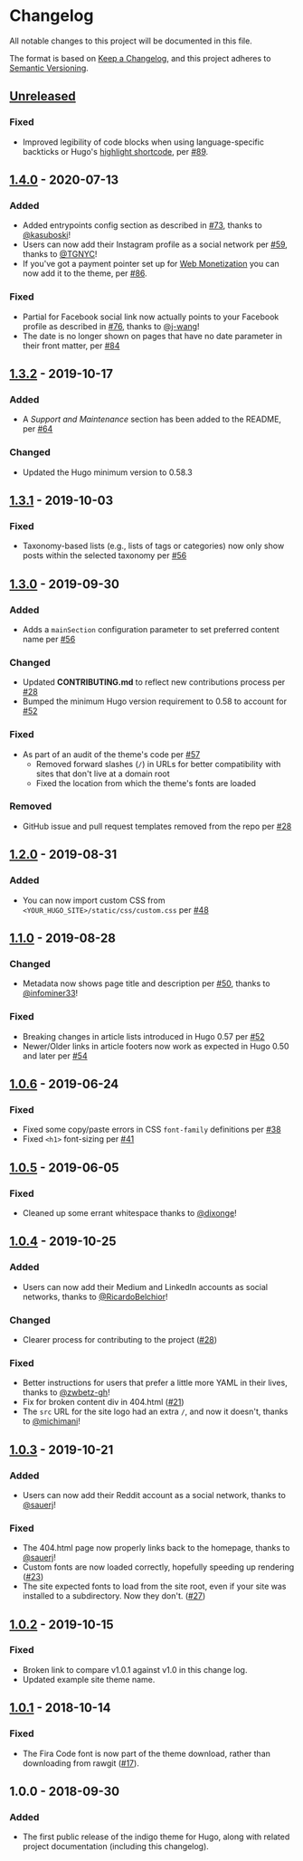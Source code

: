 # Changelog

All notable changes to this project will be documented in this file.

The format is based on [Keep a Changelog](https://keepachangelog.com/en/1.0.0/),
and this project adheres to [Semantic Versioning](https://semver.org/spec/v2.0.0.html).

## [Unreleased]

### Fixed

- Improved legibility of code blocks when using language-specific backticks or Hugo's [highlight shortcode](https://github.com/AngeloStavrow/indigo/issues/89), per [#89](https://github.com/AngeloStavrow/indigo/issues/89).

## [1.4.0] - 2020-07-13

### Added

- Added entrypoints config section as described in [#73](https://github.com/AngeloStavrow/indigo/issues/73), thanks to [@kasuboski](https://github.com/kasuboski)!
- Users can now add their Instagram profile as a social network per [#59](https://github.com/AngeloStavrow/indigo/issues/59), thanks to [@TGNYC](https://github.com/TGNYC)!
- If you've got a payment pointer set up for [Web Monetization](https://webmonetization.org/) you can now add it to the theme, per [#86](https://github.com/AngeloStavrow/indigo/issues/86).

### Fixed

- Partial for Facebook social link now actually points to your Facebook profile as described in [#76](https://github.com/AngeloStavrow/indigo/issues/76), thanks to [@j-wang](https://github.com/j-wang)!
- The date is no longer shown on pages that have no date parameter in their front matter, per [#84](https://github.com/AngeloStavrow/indigo/issues/84)

## [1.3.2] - 2019-10-17

### Added

- A _Support and Maintenance_ section has been added to the README, per [#64](https://github.com/AngeloStavrow/indigo/issues/64)

### Changed

- Updated the Hugo minimum version to 0.58.3

## [1.3.1] - 2019-10-03

### Fixed

- Taxonomy-based lists (e.g., lists of tags or categories) now only show posts within the selected taxonomy per [#56](https://github.com/AngeloStavrow/indigo/issues/56)

## [1.3.0] - 2019-09-30

### Added

- Adds a `mainSection` configuration parameter to set preferred content name per [#56](https://github.com/AngeloStavrow/indigo/issues/56)

### Changed

- Updated **CONTRIBUTING.md** to reflect new contributions process per [#28](https://github.com/AngeloStavrow/indigo/issues/28)
- Bumped the minimum Hugo version requirement to 0.58 to account for [#52](https://github.com/AngeloStavrow/indigo/issues/52)

### Fixed

- As part of an audit of the theme's code per [#57](https://github.com/AngeloStavrow/indigo/issues/57)
  - Removed forward slashes (`/`) in URLs for better compatibility with sites that don't live at a domain root
  - Fixed the location from which the theme's fonts are loaded

### Removed

- GitHub issue and pull request templates removed from the repo per [#28](https://github.com/AngeloStavrow/indigo/issues/28)

## [1.2.0] - 2019-08-31

### Added

- You can now import custom CSS from `<YOUR_HUGO_SITE>/static/css/custom.css` per [#48](https://github.com/AngeloStavrow/indigo/issues/48)

## [1.1.0] - 2019-08-28

### Changed

- Metadata now shows page title and description per [#50](https://github.com/AngeloStavrow/indigo/issues/50), thanks to [@infominer33](https://github.com/infominer33)!

### Fixed

- Breaking changes in article lists introduced in Hugo 0.57 per [#52](https://github.com/AngeloStavrow/indigo/issues/52)
- Newer/Older links in article footers now work as expected in Hugo 0.50 and later per [#54](https://github.com/AngeloStavrow/indigo/issues/54)

## [1.0.6] - 2019-06-24

### Fixed

- Fixed some copy/paste errors in CSS `font-family` definitions per [#38](https://github.com/AngeloStavrow/indigo/issues/38)
- Fixed `<h1>` font-sizing per [#41](https://github.com/AngeloStavrow/indigo/issues/41)

## [1.0.5] - 2019-06-05

### Fixed

- Cleaned up some errant whitespace thanks to [@dixonge](https://github.com/dixonge)!

## [1.0.4] - 2019-10-25

### Added

- Users can now add their Medium and LinkedIn accounts as social networks, thanks to [@RicardoBelchior](https://github.com/RicardoBelchior)!

### Changed

- Clearer process for contributing to the project ([#28](https://github.com/AngeloStavrow/indigo/issues/28))

### Fixed

- Better instructions for users that prefer a little more YAML in their lives, thanks to [@zwbetz-gh](https://github.com/zwbetz-gh)!
- Fix for broken content div in 404.html ([#21](https://github.com/AngeloStavrow/indigo/issues/21))
- The `src` URL for the site logo had an extra `/`, and now it doesn't, thanks to [@michimani](https://github.com/michimani)!

## [1.0.3] - 2019-10-21

### Added

- Users can now add their Reddit account as a social network, thanks to [@sauerj](https://github.com/sauerj)!

### Fixed

- The 404.html page now properly links back to the homepage, thanks to [@sauerj](https://github.com/sauerj)!
- Custom fonts are now loaded correctly, hopefully speeding up rendering ([#23](https://github.com/AngeloStavrow/indigo/issues/23))
- The site expected fonts to load from the site root, even if your site was installed to a subdirectory. Now they don't. ([#27](https://github.com/AngeloStavrow/indigo/issues/27))

## [1.0.2] - 2019-10-15

### Fixed

- Broken link to compare v1.0.1 against v1.0 in this change log.
- Updated example site theme name.

## [1.0.1] - 2018-10-14

### Fixed

- The Fira Code font is now part of the theme download, rather than downloading from rawgit ([#17](https://github.com/AngeloStavrow/indigo/issues/17)).

## 1.0.0 - 2018-09-30

### Added

- The first public release of the indigo theme for Hugo, along with related project documentation (including this changelog).

[Unreleased]: https://github.com/AngeloStavrow/indigo/compare/v1.4.0...HEAD
[1.4.0]: https://github.com/AngeloStavrow/indigo/compare/v1.3.2...v1.4.0
[1.3.2]: https://github.com/AngeloStavrow/indigo/compare/v1.3.1...v1.3.2
[1.3.1]: https://github.com/AngeloStavrow/indigo/compare/v1.3.0...v1.3.1
[1.3.0]: https://github.com/AngeloStavrow/indigo/compare/v1.2.0...v1.3.0
[1.2.0]: https://github.com/AngeloStavrow/indigo/compare/v1.1.0...v1.2.0
[1.1.0]: https://github.com/AngeloStavrow/indigo/compare/v1.0.6...v1.1.0
[1.0.6]: https://github.com/AngeloStavrow/indigo/compare/v1.0.5...v1.0.6
[1.0.5]: https://github.com/AngeloStavrow/indigo/compare/v1.0.4...v1.0.5
[1.0.4]: https://github.com/AngeloStavrow/indigo/compare/v1.0.3...v1.0.4
[1.0.3]: https://github.com/AngeloStavrow/indigo/compare/v1.0.2...v1.0.3
[1.0.2]: https://github.com/AngeloStavrow/indigo/compare/v1.0.1...v1.0.2
[1.0.1]: https://github.com/AngeloStavrow/indigo/compare/v1.0...v1.0.1
